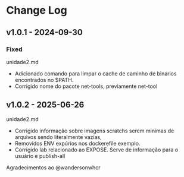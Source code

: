 # Change Log

## v1.0.1 - 2024-09-30

### Fixed

unidade2.md

- Adicionado comando para limpar o cache de caminho de binarios encontrados no $PATH.
- Corrigido nome do pacote net-tools, previamente net-tool

## v1.0.2 - 2025-06-26

unidade2.md

- Corrigido informação sobre imagens scratchs serem minimas de arquivos sendo literalmente vazias,
- Removidos ENV expúrios nos dockerefile exemplo.
- Corrigido lab relacionado ao EXPOSE. Serve de informação para o usuário e publish-all

Agradecimentos ao @wandersonwhcr
